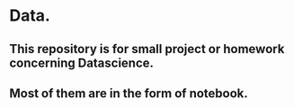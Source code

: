 # Data.
## This repository is for small project or homework concerning Datascience.
## Most of them are in the form of notebook.
